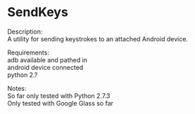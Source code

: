SendKeys
========

Description:  
A utility for sending keystrokes to an attached Android device.  

Requirements:  
adb available and pathed in  
android device connected  
python 2.?  

Notes:  
So far only tested with Python 2.7.3  
Only tested with Google Glass so far  
